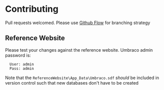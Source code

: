 # Contributing

Pull requests welcomed. Please use [Github Flow](https://guides.github.com/introduction/flow/) for branching strategy

## Reference Website

Please test your changes against the reference website. Umbraco admin password is:

```
  User: admin
  Pass: admin
```

Note that the `ReferenceWebsite\App_Data\Umbraco.sdf` _should_ be included in version control such that
new databases don't have to be created
